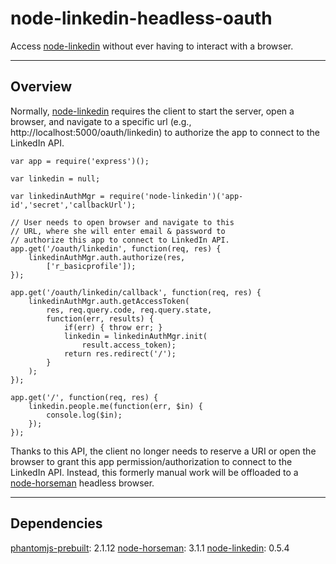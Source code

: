 node-linkedin-headless-oauth
===================
Access [node-linkedin](https://www.npmjs.com/package/node-linkedin) without ever having to interact with a browser.

----------

Overview
-------------
Normally, [node-linkedin](https://www.npmjs.com/package/node-linkedin) requires the client to start the server, open a browser, and navigate to a specific url (e.g., http://localhost:5000/oauth/linkedin) to authorize the app to connect to the LinkedIn API.

```nodejs
var app = require('express')();

var linkedin = null;

var linkedinAuthMgr = require('node-linkedin')('app-id','secret','callbackUrl');

// User needs to open browser and navigate to this
// URL, where she will enter email & password to
// authorize this app to connect to LinkedIn API.
app.get('/oauth/linkedin', function(req, res) {
	linkedinAuthMgr.auth.authorize(res, 
		['r_basicprofile']);
});

app.get('/oauth/linkedin/callback', function(req, res) {
	linkedinAuthMgr.auth.getAccessToken(
		res, req.query.code, req.query.state, 
		function(err, results) {
			if(err) { throw err; }
			linkedin = linkedinAuthMgr.init(
				result.access_token);
			return res.redirect('/');	
		}
	);
});

app.get('/', function(req, res) {
	linkedin.people.me(function(err, $in) {
		console.log($in);
	});
});
```
Thanks to this API, the client no longer needs to reserve a URI or open the browser to grant this app permission/authorization to connect to the LinkedIn API.
Instead, this formerly manual work will be offloaded to a [node-horseman](https://www.npmjs.com/package/node-horseman) headless browser.

----------
Dependencies
-------------
[phantomjs-prebuilt](https://www.npmjs.com/package/phantomjs-prebuilt): 2.1.12
[node-horseman](https://www.npmjs.com/package/node-horseman): 3.1.1
[node-linkedin](node-linkedin): 0.5.4